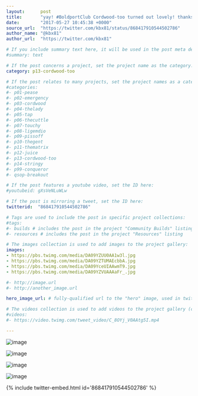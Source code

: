 ```yaml
---
layout:      post
title:       "yay! #BoldportClub Cordwood-too turned out lovely! thanks @boldport!"
date:        "2017-05-27 10:45:38 +0000"
source_url:  "https://twitter.com/kbx81/status/868417910544502786"
author_name: "@kbx81"
author_url:  "https://twitter.com/kbx81"

# If you include summary text here, it will be used in the post meta description instead of an excerpt from the post body
#summary: text

# If the post concerns a project, set the project name as the category:
category: p13-cordwood-too

# If the post relates to many projects, set the project names as a categories array:
#categories:
#- p01-pease
#- p02-emergency
#- p03-cordwood
#- p04-thelady
#- p05-tap
#- p06-thecuttle
#- p07-touchy
#- p08-ligemdio
#- p09-pissoff
#- p10-thegent
#- p11-thematrix
#- p12-juice
#- p13-cordwood-too
#- p14-stringy
#- p99-conqueror
#- qsop-breakout

# If the post features a youtube video, set the ID here:
#youtubeid: gXsVeNLuWLw

# If the post is mirroring a tweet, set the ID here:
twitterid:  "868417910544502786"

# Tags are used to include the post in specific project collections:
#tags:
#- builds # includes the post in the project "Community Builds" listing
#- resources # includes the post in the project "Resources" listing

# The images collection is used to add images to the project gallery:
images:
- https://pbs.twimg.com/media/DA09YZUU0AA1w3l.jpg
- https://pbs.twimg.com/media/DA09YZTUMAEcbbA.jpg
- https://pbs.twimg.com/media/DA09YceUIAAwmT9.jpg
- https://pbs.twimg.com/media/DA09YZVUAAAaFr_.jpg

#- http://image.url
#- http://another_image.url

hero_image_url: # fully-qualified url to the "hero" image, used in twitter cards for example

# The videos collection is used to add videos to the project gallery (currently only mp4):
#videos:
#- https://video.twimg.com/tweet_video/C_8OYj_V0AAtg5I.mp4

---
```


![image](https://pbs.twimg.com/media/DA09YZUU0AA1w3l.jpg)

![image](https://pbs.twimg.com/media/DA09YZTUMAEcbbA.jpg)

![image](https://pbs.twimg.com/media/DA09YceUIAAwmT9.jpg)

![image](https://pbs.twimg.com/media/DA09YZVUAAAaFr_.jpg)

{% include twitter-embed.html id='868417910544502786' %}


